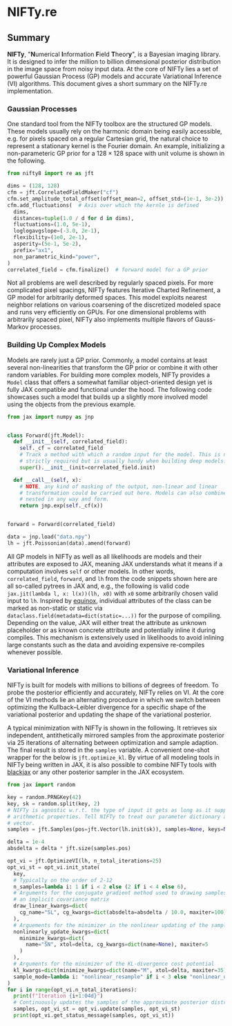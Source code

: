 # NIFTy.re

## Summary

**NIFTy**, "**N**umerical **I**nformation **F**ield **T**heor<strong>y</strong>", is a Bayesian imaging library.
It is designed to infer the million to billion dimensional posterior distribution in the image space from noisy input data.
At the core of NIFTy lies a set of powerful Gaussian Process (GP) models and accurate Variational Inference (VI) algorithms.
This document gives a short summary on the NIFTy.re implementation.

### Gaussian Processes

One standard tool from the NIFTy toolbox are the structured GP models.
These models usually rely on the harmonic domain being easily accessible, e.g. for pixels spaced on a regular Cartesian grid, the natural choice to represent a stationary kernel is the Fourier domain.
An example, initializing a non-parameteric GP prior for a $128 \times 128$ space with unit volume is shown in the following.

```python
from nifty8 import re as jft

dims = (128, 128)
cfm = jft.CorrelatedFieldMaker("cf")
cfm.set_amplitude_total_offset(offset_mean=2, offset_std=(1e-1, 3e-2))
cfm.add_fluctuations(  # Axis over which the kernle is defined
  dims,
  distances=tuple(1.0 / d for d in dims),
  fluctuations=(1.0, 5e-1),
  loglogavgslope=(-3.0, 2e-1),
  flexibility=(1e0, 2e-1),
  asperity=(5e-1, 5e-2),
  prefix="ax1",
  non_parametric_kind="power",
)
correlated_field = cfm.finalize()  # forward model for a GP prior
```

Not all problems are well described by regularly spaced pixels.
For more complicated pixel spacings, NIFTy features Iterative Charted Refinement, a GP model for arbitrarily deformed spaces.
This model exploits nearest neighbor relations on various coarsening of the discretized modeled space and runs very efficiently on GPUs.
For one dimensional problems with arbitrarily spaced pixel, NIFTy also implements multiple flavors of Gauss-Markov processes.

### Building Up Complex Models

Models are rarely just a GP prior.
Commonly, a model contains at least several non-linearities that transform the GP prior or combine it with other random variables.
For building more complex models, NIFTy provides a `Model` class that offers a somewhat familiar object-oriented design yet is fully JAX compatible and functional under the hood.
The following code showcases such a model that builds up a slightly more involved model using the objects from the previous example.

```python
from jax import numpy as jnp


class Forward(jft.Model):
  def __init__(self, correlated_field):
    self._cf = correlated_field
    # Track a method with which a random input for the model. This is not
    # strictly required but is usually handy when building deep models.
    super().__init__(init=correlated_field.init)

  def __call__(self, x):
    # NOTE, any kind of masking of the output, non-linear and linear
    # transformation could be carried out here. Models can also combined and
    # nested in any way and form.
    return jnp.exp(self._cf(x))


forward = Forward(correlated_field)

data = jnp.load("data.npy")
lh = jft.Poissonian(data).amend(forward)
```

All GP models in NIFTy as well as all likelihoods are models and their attributes are exposed to JAX, meaning JAX understands what it means if a computation involves `self` or other models.
In other words, `correlated_field`, `forward`, and `lh` from the code snippets shown here are all so-called pytrees in JAX and, e.g., the following is valid code `jax.jit(lambda l, x: l(x))(lh, x0)` with `x0` some arbitrarily chosen valid input to `lh`.
Inspired by [equinox](https://github.com/patrick-kidger/equinox), individual attributes of the class can be marked as non-static or static via `dataclass.field(metadata=dict(static=...))` for the purpose of compiling.
Depending on the value, JAX will either treat the attribute as unknown placeholder or as known concrete attribute and potentially inline it during compiles.
This mechanism is extensively used in likelihoods to avoid inlining large constants such as the data and avoiding expensive re-compiles whenever possible.

### Variational Inference

NIFTy is built for models with millions to billions of degrees of freedom.
To probe the posterior efficiently and accurately, NIFTy relies on VI.
At the core of the VI methods lie an alternating procedure in which we switch between optimizing the Kullback–Leibler divergence for a specific shape of the variational posterior and updating the shape of the variational posterior.

A typical minimization with NIFTy is shown in the following.
It retrieves six independent, antithetically mirrored samples from the approximate posterior via 25 iterations of alternating between optimization and sample adaption.
The final result is stored in the `samples` variable.
A convenient one-shot wrapper for the below is `jft.optimize_kl`.
By virtue of all modeling tools in NIFTy being written in JAX, it is also possible to combine NIFTy tools with [blackjax](https://blackjax-devs.github.io/blackjax/) or any other posterior sampler in the JAX ecosystem.

```python
from jax import random

key = random.PRNGKey(42)
key, sk = random.split(key, 2)
# NIFTy is agnostic w.r.t. the type of input it gets as long as it supports core
# arithmetic properties. Tell NIFTy to treat our parameter dictionary as a
# vector.
samples = jft.Samples(pos=jft.Vector(lh.init(sk)), samples=None, keys=None)

delta = 1e-4
absdelta = delta * jft.size(samples.pos)

opt_vi = jft.OptimizeVI(lh, n_total_iterations=25)
opt_vi_st = opt_vi.init_state(
  key,
  # Typically on the order of 2-12
  n_samples=lambda i: 1 if i < 2 else (2 if i < 4 else 6),
  # Arguments for the conjugate gradient method used to drawing samples from
  # an implicit covariance matrix
  draw_linear_kwargs=dict(
    cg_name="SL", cg_kwargs=dict(absdelta=absdelta / 10.0, maxiter=100)
  ),
  # Arguements for the minimizer in the nonlinear updating of the samples
  nonlinearly_update_kwargs=dict(
    minimize_kwargs=dict(
      name="SN", xtol=delta, cg_kwargs=dict(name=None), maxiter=5
    )
  ),
  # Arguments for the minimizer of the KL-divergence cost potential
  kl_kwargs=dict(minimize_kwargs=dict(name="M", xtol=delta, maxiter=35)),
  sample_mode=lambda i: "nonlinear_resample" if i < 3 else "nonlinear_update",
)
for i in range(opt_vi.n_total_iterations):
  print(f"Iteration {i+1:04d}")
  # Continuously updates the samples of the approximate posterior distribution
  samples, opt_vi_st = opt_vi.update(samples, opt_vi_st)
  print(opt_vi.get_status_message(samples, opt_vi_st))
```

